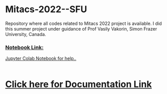 # Mitacs-2022--SFU
Repository where all codes related to Mitacs 2022 project is available. I did this summer project under guidance of Prof Vasily Vakorin, Simon Frazer University, Canada.
<br> 
<a href="https://drive.google.com/file/d/1ByU-nmwgKmn5UhQDnckyeUgf-0iNWjt1/view?usp=sharing"><h3> Notebook Link:</h3>Jupyter Colab Notebook for help..</a><br> <br>
<h1><a href="https://docs.google.com/document/d/1LdglJGt9YmNAkBuByIGGt6Lr25pFROa8/edit?usp=sharing&ouid=117870433706968688443&rtpof=true&sd=true">  Click here for Documentation Link </a></h1>
